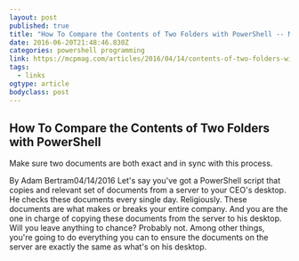 ```yaml
---
layout: post 
published: true 
title: "How To Compare the Contents of Two Folders with PowerShell -- Microsoft Certified Professional Magazine Online" 
date: 2016-06-20T21:48:46.830Z 
categories: powershell programming
link: https://mcpmag.com/articles/2016/04/14/contents-of-two-folders-with-powershell.aspx 
tags:
  - links
ogtype: article 
bodyclass: post 
---
```


## How To Compare the Contents of Two Folders with PowerShell
Make sure two documents are both exact and in sync with this process.

By Adam Bertram04/14/2016
Let's say you've got a PowerShell script that copies and relevant set of documents from a server to your CEO's desktop. He checks these documents every single day. Religiously. These documents are what makes or breaks your entire company. And you are the one in charge of copying these documents from the server to his desktop. Will you leave anything to chance? Probably not. Among other things, you're going to do everything you can to ensure the documents on the server are exactly the same as what's on his desktop.

